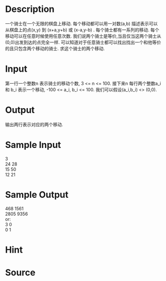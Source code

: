 
# Description

<div class="content">一个骑士在一个无限的棋盘上移动. 每个移动都可以用一对数(a,b) 描述表示可以从棋盘上的点(x,y) 到 (x+a,y+b) 或 (x-a,y-b) . 每个骑士都有一系列的移动. 每个移动可以在任意时候使用任意次数. 
我们说两个骑士是等价,当且仅当这两个骑士从(0,0)出发到达的点完全一样. 可以知道对于任意骑士都可以找出找出一个和他等价的且只包含两个移动的骑士. 求这个骑士的两个移动. 
</div>

# Input

<div class="content">第一行一个整数n 表示骑士的移动个数, 3 &lt;= n &lt;= 100. 接下来n 每行两个整数a_i 和 b_i 表示一个移动, -100 &lt;= a_i, b_i &lt;= 100. 我们可以假设(a_i,b_i) &lt;&gt; (0,0). 
</div>

# Output

<div class="content">输出两行表示对应的两个移动. 
</div>

# Sample Input

<div class="content"><span class="sampledata">3<br/>
24 28<br/>
15 50<br/>
12 21<br/>
</span></div>

# Sample Output

<div class="content"><span class="sampledata">468 1561<br/>
2805 9356<br/>
or: 	<br/>
3 0<br/>
0 1<br/>
</span></div>

# Hint

<div class="content"><p></p></div>

# Source

<div class="content"><p><a href="problemset.php?search="></a></p></div>

